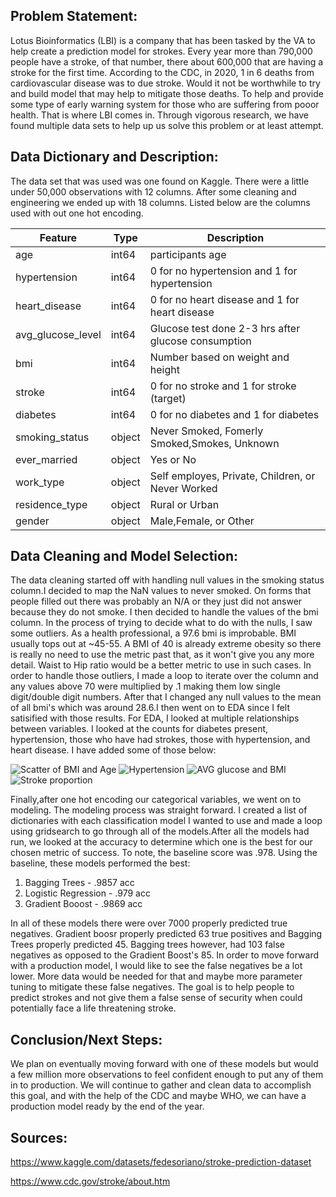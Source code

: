 ## Problem Statement:
   Lotus Bioinformatics (LBI) is a company that has been tasked by the VA to help create a prediction model for strokes. Every year more than 790,000 people have a stroke, of that number, there about 600,000 that are having a stroke for the first time. According to the CDC, in 2020, 1 in 6 deaths from cardiovascular disease was to due stroke. Would it not be worthwhile to try and build model that may help to mitigate those deaths. To help and provide some type of early warning system for those who are suffering from pooor health. That is where LBI comes in. 
    Through vigorous research, we have found multiple data sets to help up us solve this problem or at least attempt.

## Data Dictionary and Description:
   The data set that was used was one found on Kaggle. There were a little under 50,000 observations with 12 columns. After some cleaning and engineering we ended up with 18 columns. Listed below are the columns used with out one hot encoding.

   |Feature|Type|Description|
   |---|---|---|
   |age|int64|participants age|
   |hypertension|int64|0 for no hypertension and  1 for hypertension|
   |heart_disease|int64|0 for no heart disease and 1 for heart disease|
   |avg_glucose_level|int64|Glucose test done 2-3 hrs after glucose consumption |
   |bmi|int64|Number based on weight and height|
   |stroke|int64|0 for no stroke  and 1 for stroke (target)|
   |diabetes|int64|0 for no diabetes and 1 for diabetes|
   |smoking_status|object|Never Smoked, Fomerly Smoked,Smokes, Unknown|
   |ever_married|object|Yes or No|
   |work_type|object|Self employes, Private, Children, or Never Worked|
   |residence_type|object|Rural or Urban|
   |gender|object|Male,Female, or Other|

    

   
## Data Cleaning and Model Selection:
   The data cleaning started off with handling null values in the smoking status column.I decided to map the NaN values to never smoked. On forms that people filled out there was probably an N/A or they just did not answer because they do not smoke. I then decided to handle the values of the bmi column. In the process of trying to decide what to do with the nulls, I saw some outliers. As a health professional, a 97.6 bmi is improbable. BMI usually tops out at ~45-55. A BMI of 40 is already extreme obesity so there is really no need to use the metric past that, as it won't give you any more detail. Waist to Hip ratio would be a better metric to use in such cases. In order to handle those outliers, I made a loop to iterate over the column and any values above 70 were multiplied by .1 making them low single digit/double digit numbers. After that I changed any null values to the mean of all bmi's which was around 28.6.I then went on to EDA since I felt satisified with those results.
    For EDA, I looked at multiple relationships between variables. I looked at the counts for diabetes present, hypertension, those who have had strokes, those with hypertension, and heart disease. I have added some of those below:
     
  ![Scatter of BMI and Age](http://localhost:8890/view/Stroke%20Predictor%20-%20Capstone/img/age_bmi_scatter.png)
  ![Hypertension](http://localhost:8890/view/Stroke%20Predictor%20-%20Capstone/img/hypertension.png)
  ![AVG glucose and BMI](http://localhost:8890/view/Stroke%20Predictor%20-%20Capstone/img/avg_glucose_and_bmi.png)
  ![Stroke proportion](http://localhost:8890/view/Stroke%20Predictor%20-%20Capstone/img/stroke_prop.png)
    
   Finally,after one hot encoding our categorical variables, we went on to modeling. The modeling process was straight forward. I created a list of dictionaries with each classification model I wanted to use and made a loop using gridsearch to go through all of the models.After all the models had run, we looked at the accuracy to determine which one is the best for our chosen metric of success. To note, the baseline score was .978. Using the baseline, these models performed the best:

   1. Bagging Trees - .9857 acc
   2. Logistic Regression - .979 acc
   3. Gradient Booost - .9869 acc
   
   In all of these models there were over 7000 properly predicted true negatives. Gradient boosr properly predicted 63 true positives and Bagging Trees properly predicted 45. Bagging trees however, had 103 false negatives as opposed to the Gradient Boost's 85. In order to move forward with a production model, I would like to see the false negatives be a lot lower. More data would be needed for that and maybe more parameter tuning to mitigate these false negatives. The goal is to help people to predict strokes and not give them a false sense of security when could potentially face a life threatening stroke. 
    
## Conclusion/Next Steps:

   We plan on eventually moving forward with one of these models but would a few million more observations to feel confident enough to put any of them in to production. We will continue to gather and clean data to accomplish this goal, and with the help of the CDC and maybe WHO, we can have a production model ready by the end of the year.


## Sources: 
 https://www.kaggle.com/datasets/fedesoriano/stroke-prediction-dataset
 
 https://www.cdc.gov/stroke/about.htm
 
